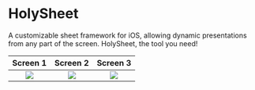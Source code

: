 # HolySheet
A customizable sheet framework for iOS, allowing dynamic presentations from any part of the screen. HolySheet, the tool you need!

Screen 1  | Screen 2  |  Screen 3
:-------------------------:|:-------------------------:|:-------------------------:
![](https://github.com/bahattinkoc/HolySheet/blob/main/Resources/bottom1.gif)  |  ![](https://github.com/bahattinkoc/HolySheet/blob/main/Resources/bottom2.gif)  |  ![](https://github.com/bahattinkoc/HolySheet/blob/main/Resources/bottom3.gif)
